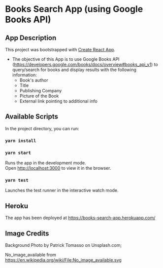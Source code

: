 # Books Search App (using Google Books API)

## App Description
This project was bootstrapped with [Create React App](https://github.com/facebook/create-react-app).

- The objective of this App is to use Google Books API (https://developers.google.com/books/docs/overview#books_api_v1) to query/search for books and display results with the following information:
    - Book's author
    - Title
    - Publishing Company
    - Picture of the Book    
    - External link pointing to additional info

## Available Scripts

In the project directory, you can run:
### `yarn install`
### `yarn start`

Runs the app in the development mode.<br>
Open [http://localhost:3000](http://localhost:3000) to view it in the browser.

### `yarn test`

Launches the test runner in the interactive watch mode.<br>

## Heroku

The app has been deployed at https://books-search-app.herokuapp.com/

## Image Credits
Background Photo by Patrick Tomasso on Unsplash.com;

No_image_available from https://en.wikipedia.org/wiki/File:No_image_available.svg
